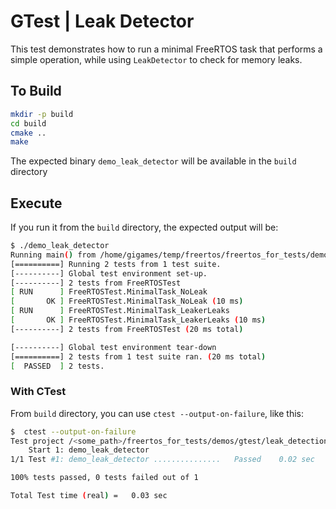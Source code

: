 # GTest | Leak Detector

This test demonstrates how to run a minimal FreeRTOS task that performs a simple operation, 
while using `LeakDetector` to check for memory leaks.

## To Build

```bash
mkdir -p build
cd build
cmake ..
make
```

The expected binary `demo_leak_detector` will be available in the `build` directory

## Execute

If you run it from the `build` directory, the expected output will be:

```bash
$ ./demo_leak_detector 
Running main() from /home/gigames/temp/freertos/freertos_for_tests/demos/gtest/leak_detection/build/_deps/googletest-src/googletest/src/gtest_main.cc
[==========] Running 2 tests from 1 test suite.
[----------] Global test environment set-up.
[----------] 2 tests from FreeRTOSTest
[ RUN      ] FreeRTOSTest.MinimalTask_NoLeak
[       OK ] FreeRTOSTest.MinimalTask_NoLeak (10 ms)
[ RUN      ] FreeRTOSTest.MinimalTask_LeakerLeaks
[       OK ] FreeRTOSTest.MinimalTask_LeakerLeaks (10 ms)
[----------] 2 tests from FreeRTOSTest (20 ms total)

[----------] Global test environment tear-down
[==========] 2 tests from 1 test suite ran. (20 ms total)
[  PASSED  ] 2 tests.
```

### With CTest

From `build` directory, you can use `ctest --output-on-failure`, like this:

```bash
$  ctest --output-on-failure
Test project /<some_path>/freertos_for_tests/demos/gtest/leak_detection/build
    Start 1: demo_leak_detector
1/1 Test #1: demo_leak_detector ...............   Passed    0.02 sec

100% tests passed, 0 tests failed out of 1

Total Test time (real) =   0.03 sec
```